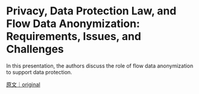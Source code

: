 
# Privacy, Data Protection Law, and Flow Data Anonymization: Requirements, Issues, and Challenges

In this presentation, the authors discuss the role of flow data anonymization to support data protection.

[原文｜original](https://insights.sei.cmu.edu/library/privacy-data-protection-law-and-flow-data-anonymization-requirements-issues-and-challenges/)
        